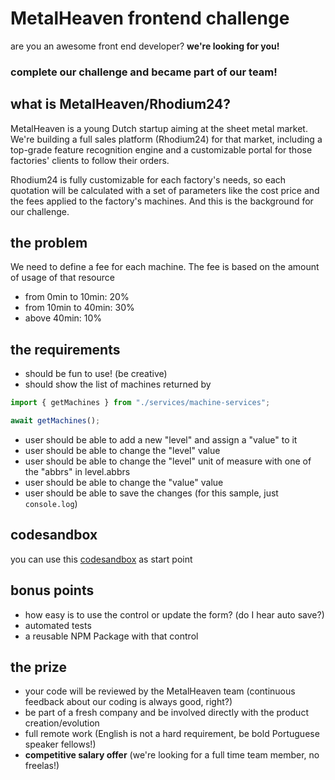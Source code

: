 # MetalHeaven frontend challenge

are you an awesome front end developer? **we're looking for you!**

### complete our challenge and became part of our team!

## what is MetalHeaven/Rhodium24?

MetalHeaven is a young Dutch startup aiming at the sheet metal market.
We're building a full sales platform (Rhodium24) for that market,
including a top-grade feature recognition engine and a customizable
portal for those factories' clients to follow their orders.

Rhodium24 is fully customizable for each factory's needs, so each
quotation will be calculated with a set of parameters like the cost
price and the fees applied to the factory's machines. And this is the
background for our challenge.

## the problem</h4>

We need to define a fee for each machine. The fee is based on the
amount of usage of that resource

- from 0min to 10min: 20%
- from 10min to 40min: 30%
- above 40min: 10%

## the requirements

- should be fun to use! (be creative)
- should show the list of machines returned by

```javascript
import { getMachines } from "./services/machine-services";

await getMachines();
```

- user should be able to add a new "level" and assign a "value" to it
- user should be able to change the "level" value
- user should be able to change the "level" unit of measure with one of the "abbrs" in level.abbrs
- user should be able to change the "value" value
- user should be able to save the changes (for this sample, just `console.log`)

## codesandbox

you can use this [codesandbox](https://codesandbox.io/s/reverent-chatelet-8wc5f?file=/src/app.tsx) as start point

## bonus points

- how easy is to use the control or update the form? (do I hear auto save?)
- automated tests
- a reusable NPM Package with that control

## the prize

- your code will be reviewed by the MetalHeaven team (continuous feedback about our coding is always good, right?)
- be part of a fresh company and be involved directly with the product creation/evolution
- full remote work (English is not a hard requirement, be bold Portuguese speaker fellows!)
- **competitive salary offer** (we're looking for a full time team member, no freelas!)
